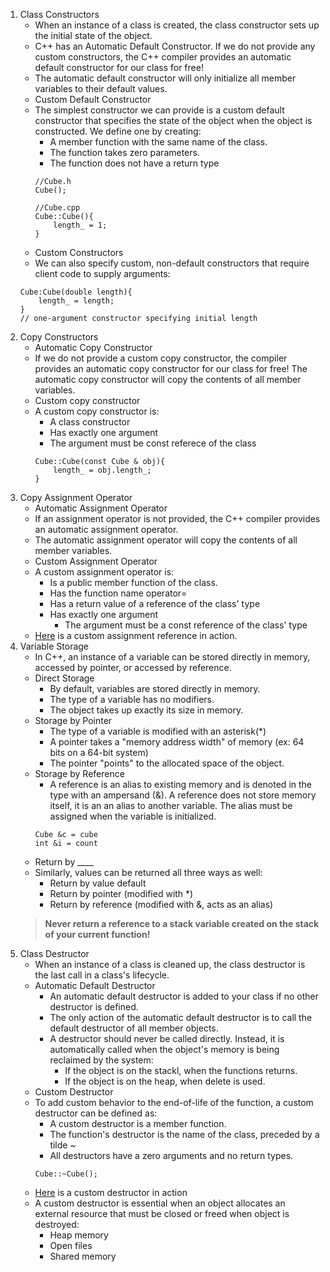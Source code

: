 1. Class Constructors
    - When an instance of a class is created, the class constructor sets up the initial state of the object.
    - C++ has an Automatic Default Constructor. If we do not provide any custom constructors, the C++ compiler provides an automatic default constructor for our class for free!
    - The automatic default constructor will only initialize all member variables to their default values.
    - Custom Default Constructor
    - The simplest constructor we can provide is a custom default constructor that specifies the state of the object when the object is constructed. We define one by creating:
        - A member function with the same name of the class.
        - The function takes zero parameters.
        - The function does not have a return type
        ```
        //Cube.h
        Cube();
        
        //Cube.cpp
        Cube::Cube(){
            length_ = 1;
        }
        ```
    - Custom Constructors
    - We can also specify custom, non-default constructors that require client code to supply arguments:
    ```
    Cube:Cube(double length){
        length_ = length;
    }
    // one-argument constructor specifying initial length
    ```
1. Copy Constructors
    - Automatic Copy Constructor
    - If we do not provide a custom copy constructor, the compiler provides an automatic copy constructor for our class for free!
    The automatic copy constructor will copy the contents of all member variables.
    - Custom copy constructor
    - A custom copy constructor is:
        - A class constructor
        - Has exactly one argument
        - The argument must be const referece of the class
        ```
        Cube::Cube(const Cube & obj){
            length_ = obj.length_;
        }
        ```
1. Copy Assignment Operator
    - Automatic Assignment Operator
    - If an assignment operator is not provided, the C++ compiler provides an automatic assignment operator.
    - The automatic assignment operator will copy the contents of all member variables.
    - Custom Assignment Operator
    - A custom assignment operator is:
        - Is a public member function of the class.
        - Has the function name operator=
        - Has a return value of a reference of the class' type
        - Has exactly one argument
            - The argument must be a const reference of the class' type
    - [Here](./Cube.cpp) is a custom assignment reference in action.
1. Variable Storage
    - In C++, an instance of a variable can be stored directly in memory, accessed by pointer, or accessed by reference.
    - Direct Storage
        - By default, variables are stored directly in memory.
        - The type of a variable has no modifiers.
        - The object takes up exactly its size in memory.
    - Storage by Pointer
        - The type of a variable is modified with an asterisk(*)
        - A pointer takes a "memory address width" of memory
        (ex: 64 bits on a 64-bit system)
        - The pointer "points" to the allocated space of the object.
    - Storage by Reference 
        - A reference is an alias to existing memory and is denoted in the type with an ampersand (&).
        A reference does not store memory itself, it is an an alias to another variable. The alias must be assigned when the variable is initialized.
        ```
        Cube &c = cube
        int &i = count
        ```
    - Return by ____
    - Similarly, values can be returned all three ways as well:
        - Return by value default
        - Return by pointer (modified with *)
        - Return by reference (modified with &, acts as an alias)
    > **Never return a reference to a stack variable created on the stack of your current function!**
1. Class Destructor
    - When an instance of a class is cleaned up, the class destructor is the last call in a class's lifecycle.
    - Automatic Default Destructor
        - An automatic default destructor is added to your class if no other destructor is defined.
        - The only action of the automatic default destructor is to call the default destructor of all member objects.
        - A destructor should never be called directly. Instead, it is automatically called when the object's memory is being reclaimed by the system:
            - If the object is on the stackl, when the functions returns.
            - If the object is on the heap, when delete is used.
    - Custom Destructor
    - To add custom behavior to the end-of-life of the function, a custom destructor can be defined as: 
        - A custom destructor is a member function.
        - The function's destructor is the name of the class, preceded by a tilde ~
        - All destructors have a zero arguments and no return types.
        ```
        Cube::~Cube();
        ```
    - [Here](./destructor/main.cpp) is a custom destructor in action
    - A custom destructor is essential when an object allocates an external resource that must be closed or freed when object is destroyed:
        - Heap memory
        - Open files
        - Shared memory

    



    
    






    
    
